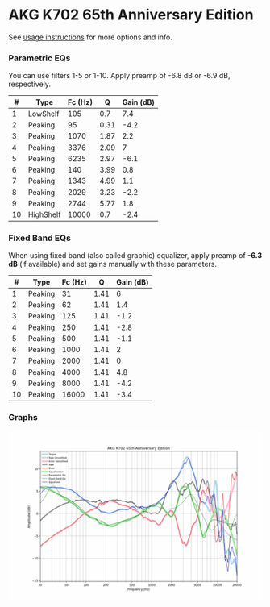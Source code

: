 # AKG K702 65th Anniversary Edition
See [usage instructions](https://github.com/jaakkopasanen/AutoEq#usage) for more options and info.

### Parametric EQs
You can use filters 1-5 or 1-10. Apply preamp of -6.8 dB or -6.9 dB, respectively.

|   # | Type      |   Fc (Hz) |    Q |   Gain (dB) |
|-----|-----------|-----------|------|-------------|
|   1 | LowShelf  |       105 | 0.7  |         7.4 |
|   2 | Peaking   |        95 | 0.31 |        -4.2 |
|   3 | Peaking   |      1070 | 1.87 |         2.2 |
|   4 | Peaking   |      3376 | 2.09 |         7   |
|   5 | Peaking   |      6235 | 2.97 |        -6.1 |
|   6 | Peaking   |       140 | 3.99 |         0.8 |
|   7 | Peaking   |      1343 | 4.99 |         1.1 |
|   8 | Peaking   |      2029 | 3.23 |        -2.2 |
|   9 | Peaking   |      2744 | 5.77 |         1.8 |
|  10 | HighShelf |     10000 | 0.7  |        -2.4 |

### Fixed Band EQs
When using fixed band (also called graphic) equalizer, apply preamp of **-6.3 dB** (if available) and set gains manually with these parameters.

|   # | Type    |   Fc (Hz) |    Q |   Gain (dB) |
|-----|---------|-----------|------|-------------|
|   1 | Peaking |        31 | 1.41 |         6   |
|   2 | Peaking |        62 | 1.41 |         1.4 |
|   3 | Peaking |       125 | 1.41 |        -1.2 |
|   4 | Peaking |       250 | 1.41 |        -2.8 |
|   5 | Peaking |       500 | 1.41 |        -1.1 |
|   6 | Peaking |      1000 | 1.41 |         2   |
|   7 | Peaking |      2000 | 1.41 |         0   |
|   8 | Peaking |      4000 | 1.41 |         4.8 |
|   9 | Peaking |      8000 | 1.41 |        -4.2 |
|  10 | Peaking |     16000 | 1.41 |        -3.4 |

### Graphs
![](./AKG%20K702%2065th%20Anniversary%20Edition.png)
